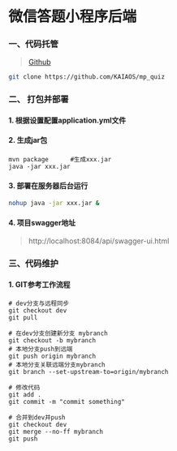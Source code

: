#  微信答题小程序后端

### 一、代码托管

> [Github](https://github.com/KAIAOS/mp_quiz)

```bash
git clone https://github.com/KAIAOS/mp_quiz
```

### 二、 打包并部署

#### 1. 根据设置配置application.yml文件

#### 2. 生成jar包

```shell script
mvn package      #生成xxx.jar
java -jar xxx.jar
```

#### 3. 部署在服务器后台运行

```bash
nohup java -jar xxx.jar &
```

#### 4. 项目swagger地址

> http://localhost:8084/api/swagger-ui.html

### 三、代码维护
#### 1. GIT参考工作流程 
```git
# dev分支与远程同步
git checkout dev
git pull

# 在dev分支创建新分支 mybranch                
git checkout -b mybranch    
# 本地分支push到远端 
git push origin mybranch
# 本地分支关联远端分支mybranch
git branch --set-upstream-to=origin/mybranch

# 修改代码
git add .
git commit -m "commit something"

# 合并到dev并push
git checkout dev
git merge --no-ff mybranch
git push
```